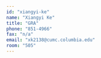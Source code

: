 ```yaml
---
id: "xiangyi-ke"
name: "Xiangyi Ke"
title: "GRA"
phone: "851-4966"
fax: "n/a"
email: "xk2138@cumc.columbia.edu"
room: "505"
---
```

